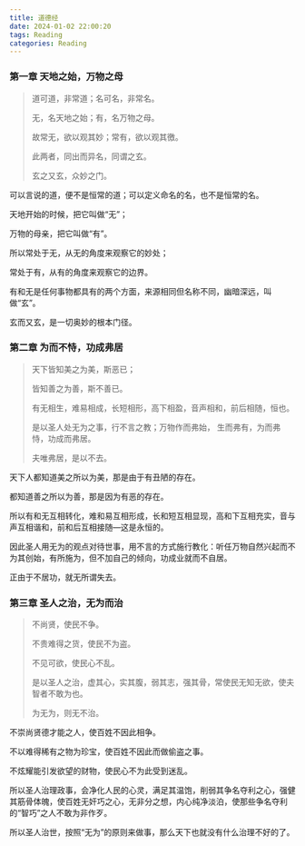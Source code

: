 ```yaml
---
title: 道德经
date: 2024-01-02 22:00:20
tags: Reading
categories: Reading
---
```


### 第一章 天地之始，万物之母

> 道可道，非常道；名可名，非常名。
>
> 无，名天地之始；有，名万物之母。
>
> 故常无，欲以观其妙；常有，欲以观其徼。
>
> 此两者，同出而异名，同谓之玄。
>
> 玄之又玄，众妙之门。 

可以言说的道，便不是恒常的道；可以定义命名的名，也不是恒常的名。

<!-- more -->

天地开始的时候，把它叫做“无”；

万物的母亲，把它叫做“有”。

所以常处于无，从无的角度来观察它的妙处；

常处于有，从有的角度来观察它的边界。

有和无是任何事物都具有的两个方面，来源相同但名称不同，幽暗深远，叫做“玄”。

玄而又玄，是一切奥妙的根本门径。



### 第二章 为而不恃，功成弗居

> 天下皆知美之为美，斯恶已；
>
> 皆知善之为善，斯不善已。
>
> 有无相生，难易相成，长短相形，高下相盈，音声相和，前后相随，恒也。
>
> 是以圣人处无为之事，行不言之教；万物作而弗始， 生而弗有，为而弗恃，功成而弗居。
>
> 夫唯弗居，是以不去。

天下人都知道美之所以为美，那是由于有丑陋的存在。

都知道善之所以为善，那是因为有恶的存在。

所以有和无互相转化，难和易互相形成，长和短互相显现，高和下互相充实，音与声互相谐和，前和后互相接随—这是永恒的。

因此圣人用无为的观点对待世事，用不言的方式施行教化：听任万物自然兴起而不为其创始，有所施为，但不加自己的倾向，功成业就而不自居。

正由于不居功，就无所谓失去。



### 第三章 圣人之治，无为而治

> 不尚贤，使民不争。
>
> 不贵难得之货，使民不为盗。
>
> 不见可欲，使民心不乱。
>
> 是以圣人之治，虚其心，实其腹，弱其志，强其骨，常使民无知无欲，使夫智者不敢为也。
>
> 为无为，则无不治。

不崇尚贤德才能之人，使百姓不因此相争。

不以难得稀有之物为珍宝，使百姓不因此而做偷盗之事。

不炫耀能引发欲望的财物，使民心不为此受到迷乱。

所以圣人治理政事，会净化人民的心灵，满足其温饱，削弱其争名夺利之心，强健其筋骨体魄，使百姓无奸巧之心，无非分之想，内心纯净淡泊，使那些争名夺利的“智巧”之人不敢为非作歹。

所以圣人治世，按照“无为”的原则来做事，那么天下也就没有什么治理不好的了。